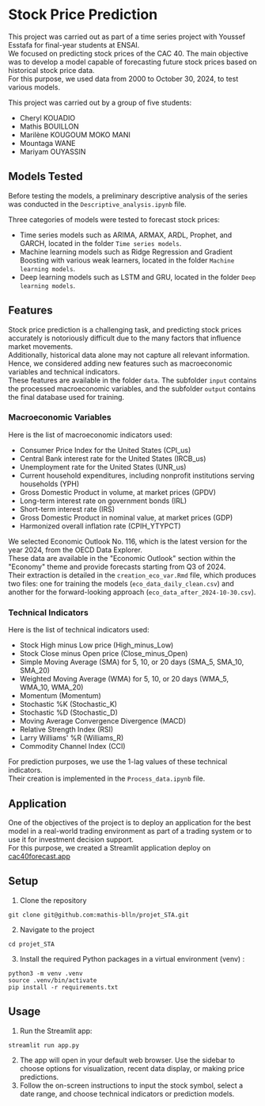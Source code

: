 # Stock Price Prediction

This project was carried out as part of a time series project with Youssef Esstafa for final-year students at ENSAI.  
We focused on predicting stock prices of the CAC 40. The main objective was to develop a model capable of forecasting future stock prices based on historical stock price data.  
For this purpose, we used data from 2000 to October 30, 2024, to test various models.

This project was carried out by a group of five students:
- Cheryl KOUADIO  
- Mathis BOUILLON  
- Marilène KOUGOUM MOKO MANI  
- Mountaga WANE  
- Mariyam OUYASSIN  

## Models Tested

Before testing the models, a preliminary descriptive analysis of the series was conducted in the `Descriptive_analysis.ipynb` file.  

Three categories of models were tested to forecast stock prices:  
- Time series models such as ARIMA, ARMAX, ARDL, Prophet, and GARCH, located in the folder `Time series models`.  
- Machine learning models such as Ridge Regression and Gradient Boosting with various weak learners, located in the folder `Machine learning models`.  
- Deep learning models such as LSTM and GRU, located in the folder `Deep learning models`.  

## Features

Stock price prediction is a challenging task, and predicting stock prices accurately is notoriously difficult due to the many factors that influence market movements.  
Additionally, historical data alone may not capture all relevant information. Hence, we considered adding new features such as macroeconomic variables and technical indicators.  
These features are available in the folder `data`. The subfolder `input` contains the processed macroeconomic variables, and the subfolder `output` contains the final database used for training.

### Macroeconomic Variables

Here is the list of macroeconomic indicators used:

- Consumer Price Index for the United States (CPI_us)
- Central Bank interest rate for the United States (IRCB_us)
- Unemployment rate for the United States (UNR_us)
- Current household expenditures, including nonprofit institutions serving households (YPH)
- Gross Domestic Product in volume, at market prices (GPDV)
- Long-term interest rate on government bonds (IRL)
- Short-term interest rate (IRS)
- Gross Domestic Product in nominal value, at market prices (GDP)
- Harmonized overall inflation rate (CPIH_YTYPCT)

We selected Economic Outlook No. 116, which is the latest version for the year 2024, from the OECD Data Explorer.  
These data are available in the "Economic Outlook" section within the "Economy" theme and provide forecasts starting from Q3 of 2024.  
Their extraction is detailed in the `creation_eco_var.Rmd` file, which produces two files: one for training the models (`eco_data_daily_clean.csv`) and another for the forward-looking approach (`eco_data_after_2024-10-30.csv`).

### Technical Indicators

Here is the list of technical indicators used:

- Stock High minus Low price (High_minus_Low)  
- Stock Close minus Open price (Close_minus_Open)  
- Simple Moving Average (SMA) for 5, 10, or 20 days (SMA_5, SMA_10, SMA_20)  
- Weighted Moving Average (WMA) for 5, 10, or 20 days (WMA_5, WMA_10, WMA_20)  
- Momentum (Momentum)  
- Stochastic %K (Stochastic_K)  
- Stochastic %D (Stochastic_D)  
- Moving Average Convergence Divergence (MACD)  
- Relative Strength Index (RSI)  
- Larry Williams' %R (Williams_R)  
- Commodity Channel Index (CCI)

For prediction purposes, we use the 1-lag values of these technical indicators.  
Their creation is implemented in the `Process_data.ipynb` file.

## Application

One of the objectives of the project is to deploy an application for the best model in a real-world trading environment as part of a trading system or to use it for investment decision support.  
For this purpose, we created a Streamlit application deploy on [cac40forecast.app](https://cac40forecast.streamlit.app/)

## Setup

1. Clone the repository
```{bash}
git clone git@github.com:mathis-blln/projet_STA.git
```
2. Navigate to the project
```{bash}
cd projet_STA
```
3. Install the required Python packages in a virtual environment (venv) :
```{bash}
python3 -m venv .venv
source .venv/bin/activate
pip install -r requirements.txt
```

## Usage

1. Run the Streamlit app:
```{bash}
streamlit run app.py
```
2. The app will open in your default web browser. Use the sidebar to choose options for visualization, recent data display, or making price predictions.
3. Follow the on-screen instructions to input the stock symbol, select a date range, and choose technical indicators or prediction models.

